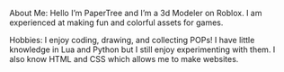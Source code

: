 About Me: Hello I’m PaperTree and I’m a 3d Modeler on Roblox. I am experienced at making fun and colorful assets for games. 

Hobbies: I enjoy coding, drawing, and collecting POPs! I have little knowledge in Lua and Python but I still enjoy experimenting with them. I also know HTML and CSS which allows me to make websites. 

<!---
iiPaperTree/iiPaperTree is a ✨ special ✨ repository because its `README.md` (this file) appears on your GitHub profile.
You can click the Preview link to take a look at your changes.
--->

